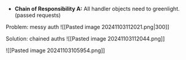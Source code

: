 - **Chain of Responsibility A:** All handler objects need to greenlight. (passed requests)

Problem: messy auth
![[Pasted image 20241103112021.png|300]]

Solution: chained auths
![[Pasted image 20241103112044.png]]

![[Pasted image 20241103105954.png]]